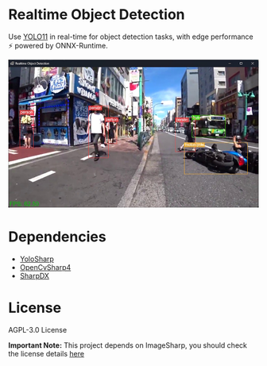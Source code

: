 # Realtime Object Detection
Use [YOLO11](https://github.com/ultralytics/ultralytics) in real-time for object detection tasks, with edge performance ⚡️ powered by ONNX-Runtime.

![shot1](https://github.com/ohkashi/RealObjectDetection/blob/master/shot1.jpg)

# Dependencies
* [YoloSharp](https://github.com/dme-compunet/YoloSharp)
* [OpenCvSharp4](https://github.com/shimat/opencvsharp)
* [SharpDX](https://github.com/sharpdx/SharpDX)

# License

AGPL-3.0 License

**Important Note:** This project depends on ImageSharp, you should check the license details [here](https://github.com/SixLabors/ImageSharp/blob/main/LICENSE)
